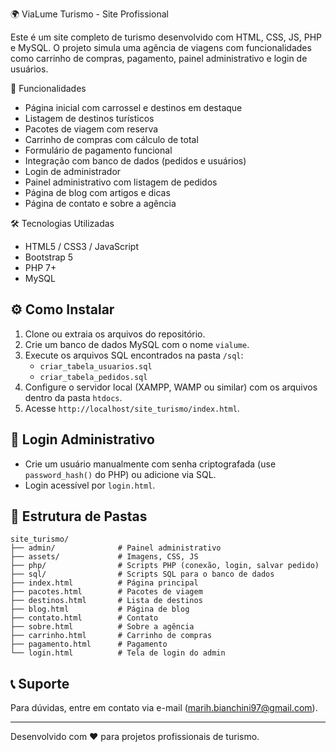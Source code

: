 🌍 ViaLume Turismo - Site Profissional

Este é um site completo de turismo desenvolvido com HTML, CSS, JS, PHP e MySQL. O projeto simula uma agência de viagens com funcionalidades como carrinho de compras, pagamento, painel administrativo e login de usuários.

 🚀 Funcionalidades

- Página inicial com carrossel e destinos em destaque
- Listagem de destinos turísticos
- Pacotes de viagem com reserva
- Carrinho de compras com cálculo de total
- Formulário de pagamento funcional
- Integração com banco de dados (pedidos e usuários)
- Login de administrador
- Painel administrativo com listagem de pedidos
- Página de blog com artigos e dicas
- Página de contato e sobre a agência

 🛠️ Tecnologias Utilizadas

- HTML5 / CSS3 / JavaScript
- Bootstrap 5
- PHP 7+
- MySQL

## ⚙️ Como Instalar

1. Clone ou extraia os arquivos do repositório.
2. Crie um banco de dados MySQL com o nome `vialume`.
3. Execute os arquivos SQL encontrados na pasta `/sql`:
   - `criar_tabela_usuarios.sql`
   - `criar_tabela_pedidos.sql`
4. Configure o servidor local (XAMPP, WAMP ou similar) com os arquivos dentro da pasta `htdocs`.
5. Acesse `http://localhost/site_turismo/index.html`.

## 🔐 Login Administrativo

- Crie um usuário manualmente com senha criptografada (use `password_hash()` do PHP) ou adicione via SQL.
- Login acessível por `login.html`.

## 📁 Estrutura de Pastas

```
site_turismo/
├── admin/              # Painel administrativo
├── assets/             # Imagens, CSS, JS
├── php/                # Scripts PHP (conexão, login, salvar pedido)
├── sql/                # Scripts SQL para o banco de dados
├── index.html          # Página principal
├── pacotes.html        # Pacotes de viagem
├── destinos.html       # Lista de destinos
├── blog.html           # Página de blog
├── contato.html        # Contato
├── sobre.html          # Sobre a agência
├── carrinho.html       # Carrinho de compras
├── pagamento.html      # Pagamento
└── login.html          # Tela de login do admin
```

## 📞 Suporte

Para dúvidas, entre em contato via e-mail (marih.bianchini97@gmail.com).

---

Desenvolvido com ❤️ para projetos profissionais de turismo.
